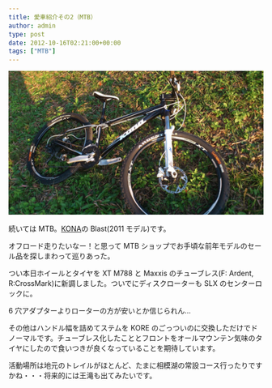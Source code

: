 ```yaml
---
title: 愛車紹介その2（MTB）
author: admin
type: post
date: 2012-10-16T02:21:00+00:00
tags: ["MTB"]
---
```


![image](./DSC_1046.jpg)

続いては MTB。<a href="http://www.konaworld.jp/" target="_blank">KONA</a>の Blast(2011 モデル)です。

オフロード走りたいなー！と思って MTB ショップでお手頃な前年モデルのセール品を探しまわって巡りあった。

つい本日ホイールとタイヤを XT M788 と Maxxis のチューブレス(F: Ardent, R:CrossMark)に新調しました。ついでにディスクローターも SLX のセンターロックに。

6 穴アダプターよりローターの方が安いとか信じられん…

その他はハンドル幅を詰めてステムを KORE のごっついのに交換しただけでドノーマルです。チューブレス化したこととフロントをオールマウンテン気味のタイヤにしたので食いつきが良くなっていることを期待しています。

活動場所は地元のトレイルがほとんど、たまに相模湖の常設コース行ったりですかね・・・将来的には王滝も出てみたいです。
